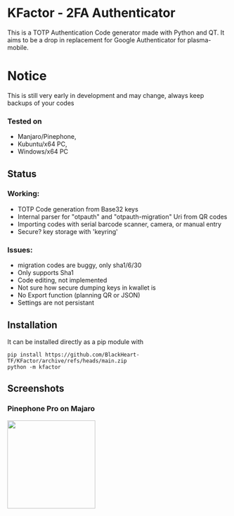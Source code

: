 KFactor - 2FA Authenticator
=============================
This is a TOTP Authentication Code generator made with Python and QT. It aims to be a drop in replacement for Google Authenticator for plasma-mobile.

# Notice
This is still very early in development and may change, always keep backups of your codes

### Tested on 
- Manjaro/Pinephone, 
- Kubuntu/x64 PC, 
- Windows/x64 PC

## Status
### Working:
- TOTP Code generation from Base32 keys
- Internal parser for "otpauth" and "otpauth-migration" Uri from QR codes
- Importing codes with serial barcode scanner, camera, or manual entry
- Secure? key storage with 'keyring'

### Issues:
- migration codes are buggy, only sha1/6/30
- Only supports Sha1
- Code editing, not implemented
- Not sure how secure dumping keys in kwallet is
- No Export function (planning QR or JSON)
- Settings are not persistant

## Installation
It can be installed directly as a pip module with
```
pip install https://github.com/BlackHeart-TF/KFactor/archive/refs/heads/main.zip
python -m kfactor
```

## Screenshots
### Pinephone Pro on Majaro
<img src="https://i.imgur.com/TXtywTF.png" width="200" />
